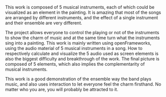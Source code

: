 This work is composed of 5 musical instruments, each of which could be visualized as an element in the painting. It is amazing that most of the songs are arranged by different instruments, and the effect of a single instrument and their ensemble are very different. 

The project allows everyone to control the playing or not of the instruments to show the charm of music and at the same time turn what the instruments sing into a painting. This work is mainly written using openFrameworks, using the audio material of 5 musical instruments in a song. How to respectively calculate and visualize the 5 audio used as screen elements is also the biggest difficulty and breakthrough of the work. The final picture is composed of 5 elements, which also implies the complementarity of musical instruments. 

This work is a good demonstration of the ensemble way the band plays music, and also uses interaction to let everyone feel the charm firsthand. No matter who you are, you will probably be attracted to it.